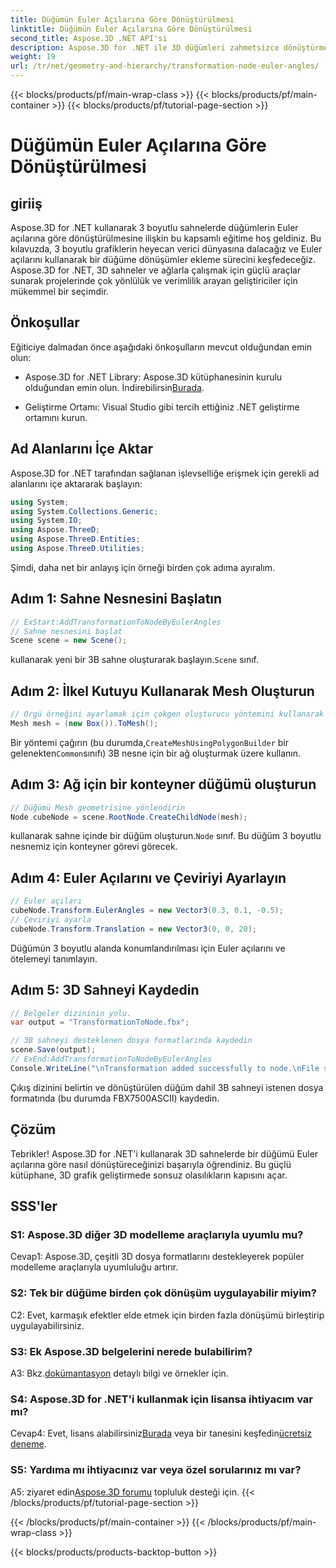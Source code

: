 ```yaml
---
title: Düğümün Euler Açılarına Göre Dönüştürülmesi
linktitle: Düğümün Euler Açılarına Göre Dönüştürülmesi
second_title: Aspose.3D .NET API'si
description: Aspose.3D for .NET ile 3D düğümleri zahmetsizce dönüştürmeyi öğrenin. Projelerinizde çarpıcı sonuçlar için adım adım kılavuzumuzu izleyin.
weight: 19
url: /tr/net/geometry-and-hierarchy/transformation-node-euler-angles/
---
```


{{< blocks/products/pf/main-wrap-class >}}
{{< blocks/products/pf/main-container >}}
{{< blocks/products/pf/tutorial-page-section >}}

# Düğümün Euler Açılarına Göre Dönüştürülmesi

## giriiş

Aspose.3D for .NET kullanarak 3 boyutlu sahnelerde düğümlerin Euler açılarına göre dönüştürülmesine ilişkin bu kapsamlı eğitime hoş geldiniz. Bu kılavuzda, 3 boyutlu grafiklerin heyecan verici dünyasına dalacağız ve Euler açılarını kullanarak bir düğüme dönüşümler ekleme sürecini keşfedeceğiz. Aspose.3D for .NET, 3D sahneler ve ağlarla çalışmak için güçlü araçlar sunarak projelerinde çok yönlülük ve verimlilik arayan geliştiriciler için mükemmel bir seçimdir.

## Önkoşullar

Eğiticiye dalmadan önce aşağıdaki önkoşulların mevcut olduğundan emin olun:

-  Aspose.3D for .NET Library: Aspose.3D kütüphanesinin kurulu olduğundan emin olun. İndirebilirsin[Burada](https://releases.aspose.com/3d/net/).

- Geliştirme Ortamı: Visual Studio gibi tercih ettiğiniz .NET geliştirme ortamını kurun.

## Ad Alanlarını İçe Aktar

Aspose.3D for .NET tarafından sağlanan işlevselliğe erişmek için gerekli ad alanlarını içe aktararak başlayın:

```csharp
using System;
using System.Collections.Generic;
using System.IO;
using Aspose.ThreeD;
using Aspose.ThreeD.Entities;
using Aspose.ThreeD.Utilities;
```

Şimdi, daha net bir anlayış için örneği birden çok adıma ayıralım.

## Adım 1: Sahne Nesnesini Başlatın

```csharp
// ExStart:AddTransformationToNodeByEulerAngles
// Sahne nesnesini başlat
Scene scene = new Scene();
```

 kullanarak yeni bir 3B sahne oluşturarak başlayın.`Scene` sınıf.


## Adım 2: İlkel Kutuyu Kullanarak Mesh Oluşturun

```csharp
// Örgü örneğini ayarlamak için çokgen oluşturucu yöntemini kullanarak ortak sınıf oluşturma örgüsünü çağırın
Mesh mesh = (new Box()).ToMesh();
```

 Bir yöntemi çağırın (bu durumda,`CreateMeshUsingPolygonBuilder` bir gelenekten`Common`sınıfı) 3B nesne için bir ağ oluşturmak üzere kullanın.

## Adım 3: Ağ için bir konteyner düğümü oluşturun

```csharp
// Düğümü Mesh geometrisine yönlendirin
Node cubeNode = scene.RootNode.CreateChildNode(mesh);
```

 kullanarak sahne içinde bir düğüm oluşturun.`Node` sınıf. Bu düğüm 3 boyutlu nesnemiz için konteyner görevi görecek.

## Adım 4: Euler Açılarını ve Çeviriyi Ayarlayın

```csharp
// Euler açıları
cubeNode.Transform.EulerAngles = new Vector3(0.3, 0.1, -0.5);            
// Çeviriyi ayarla
cubeNode.Transform.Translation = new Vector3(0, 0, 20);
```

Düğümün 3 boyutlu alanda konumlandırılması için Euler açılarını ve ötelemeyi tanımlayın.

## Adım 5: 3D Sahneyi Kaydedin

```csharp
// Belgeler dizininin yolu.
var output = "TransformationToNode.fbx";

// 3B sahneyi desteklenen dosya formatlarında kaydedin
scene.Save(output);
// ExEnd:AddTransformationToNodeByEulerAngles
Console.WriteLine("\nTransformation added successfully to node.\nFile saved at " + output);
```

Çıkış dizinini belirtin ve dönüştürülen düğüm dahil 3B sahneyi istenen dosya formatında (bu durumda FBX7500ASCII) kaydedin.

## Çözüm

Tebrikler! Aspose.3D for .NET'i kullanarak 3D sahnelerde bir düğümü Euler açılarına göre nasıl dönüştüreceğinizi başarıyla öğrendiniz. Bu güçlü kütüphane, 3D grafik geliştirmede sonsuz olasılıkların kapısını açar.

## SSS'ler

### S1: Aspose.3D diğer 3D modelleme araçlarıyla uyumlu mu?

Cevap1: Aspose.3D, çeşitli 3D dosya formatlarını destekleyerek popüler modelleme araçlarıyla uyumluluğu artırır.

### S2: Tek bir düğüme birden çok dönüşüm uygulayabilir miyim?

C2: Evet, karmaşık efektler elde etmek için birden fazla dönüşümü birleştirip uygulayabilirsiniz.

### S3: Ek Aspose.3D belgelerini nerede bulabilirim?

 A3: Bkz.[dokümantasyon](https://reference.aspose.com/3d/net/) detaylı bilgi ve örnekler için.

### S4: Aspose.3D for .NET'i kullanmak için lisansa ihtiyacım var mı?

 Cevap4: Evet, lisans alabilirsiniz[Burada](https://purchase.aspose.com/buy) veya bir tanesini keşfedin[ücretsiz deneme](https://releases.aspose.com/).

### S5: Yardıma mı ihtiyacınız var veya özel sorularınız mı var?

 A5: ziyaret edin[Aspose.3D forumu](https://forum.aspose.com/c/3d/18) topluluk desteği için.
{{< /blocks/products/pf/tutorial-page-section >}}

{{< /blocks/products/pf/main-container >}}
{{< /blocks/products/pf/main-wrap-class >}}

{{< blocks/products/products-backtop-button >}}
